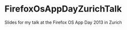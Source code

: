 FirefoxOsAppDayZurichTalk
=========================

Slides for my talk at the Firefox OS App Day 2013 in Zurich
